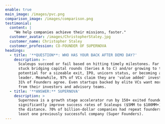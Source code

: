 ```yaml
---
enable: true
main_image: /images/pvc.png
comparison_image: /images/comparison.png
testimonial:
  content: |
    "We help companies achieve their missions, faster."
  customer_avatar: /images/ChristopherStaley.jpg
  customer_name: Christopher Staley
  customer_profession: CO-FOUNDER OF SUPERNOVA
headings:
  - title: '**QUESTION**: WHO HAS YOUR BACK AFTER DEMO DAY?'
    description: >-
      Scaleups succeed or fail based on hitting timely milestones. Far too get
      stuck bridging capital rounds (Series A to C) and/or growing to their
      potential for a sizeable exit, IPO, unicorn status, or becoming a market
      leader. Meanwhile, 97% of VCs claim they are 'value added' investors. Only
      31% of Founders agree. Even startups backed by elite VCs want more output
      from their investors and advisory teams.
  - title: '**ANSWER:** SUPERNOVA'
    description: >
      Supernova is a growth stage accelerator run by 150+ exited founders to
      significantly improve success rates of Scaleups ($5MM to $100MM+) that go
      the distance. 70% of billion-dollar companies had repeat founders of at
      least one previously successful company (Super Founders).
---
```


